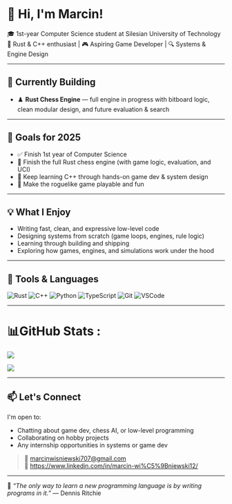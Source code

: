 # 👋 Hi, I'm Marcin!

🎓 1st-year Computer Science student at Silesian University of Technology  
🦀 Rust & C++ enthusiast | 🎮 Aspiring Game Developer | 🔍 Systems & Engine Design

---

## 🚧 Currently Building

- ♟️ **Rust Chess Engine** — full engine in progress with bitboard logic, clean modular design, and future evaluation & search

---

## 🎯 Goals for 2025

- ✅ Finish 1st year of Computer Science
- 🔨 Finish the full Rust chess engine (with game logic, evaluation, and UCI)
- 🧪 Keep learning C++ through hands-on game dev & system design
- 🚀 Make the roguelike game playable and fun

---

## 💡 What I Enjoy

- Writing fast, clean, and expressive low-level code  
- Designing systems from scratch (game loops, engines, rule logic)  
- Learning through building and shipping  
- Exploring how games, engines, and simulations work under the hood

---

## 🧰 Tools & Languages

![Rust](https://img.shields.io/badge/-Rust-000?style=flat&logo=rust)
![C++](https://img.shields.io/badge/-C++-00599C?style=flat&logo=c%2b%2b)
![Python](https://img.shields.io/badge/-Python-3776AB?style=flat&logo=python)
![TypeScript](https://img.shields.io/badge/-TypeScript-3178C6?style=flat&logo=typescript)
![Git](https://img.shields.io/badge/-Git-F05032?style=flat&logo=git)
![VSCode](https://img.shields.io/badge/-VSCode-007ACC?style=flat&logo=visual-studio-code)

---

# 📊GitHub Stats :
![](https://github-readme-stats.vercel.app/api/top-langs/?username=M4rcinWisniewski&theme=radical&hide_border=false&include_all_commits=false&count_private=false&layout=compact)


[![](https://visitcount.itsvg.in/api?id=M4rcinWisniewski&icon=0&color=0)](https://visitcount.itsvg.in)

---

## 📫 Let's Connect

I'm open to:
- Chatting about game dev, chess AI, or low-level programming
- Collaborating on hobby projects
- Any internship opportunities in systems or game dev

> 📧 marcinwisniewski707@gmail.com   
> 🔗 https://www.linkedin.com/in/marcin-wi%C5%9Bniewski12/

---

🧠 _“The only way to learn a new programming language is by writing programs in it.”_ — Dennis Ritchie


